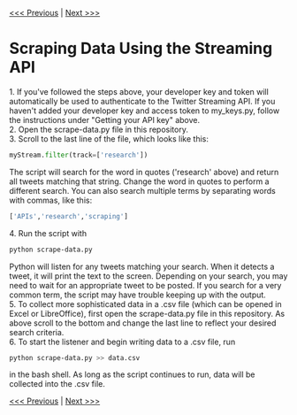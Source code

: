 [<<< Previous](creating_twitterbot.md) | [Next >>>](resources.md)

# Scraping Data Using the Streaming API

1\. If you've followed the steps above, your developer key and token will automatically be used to authenticate to the Twitter Streaming API. If you haven't added your developer key and access token to my_keys.py, follow the instructions under "Getting your API key" above.  
2\. Open the scrape-data.py file in this repository.  
3\. Scroll to the last line of the file, which looks like this:

```python
myStream.filter(track=['research'])
```

The script will search for the word in quotes ('research' above) and return all tweets matching that string. Change the word in quotes to perform a different search. You can also search multiple terms by separating words with commas, like this:

```python
['APIs','research','scraping']
```

4\. Run the script with

```bash
python scrape-data.py
```

Python will listen for any tweets matching your search. When it detects a tweet, it will print the text to the screen. Depending on your search, you may need to wait for an appropriate tweet to be posted. If you search for a very common term, the script may have trouble keeping up with the output.  
5\. To collect more sophisticated data in a .csv file (which can be opened in Excel or LibreOffice), first open the scrape-data.py file in this repository. As above scroll to the bottom and change the last line to reflect your desired search criteria.  
6\. To start the listener and begin writing data to a .csv file, run

```bash
python scrape-data.py >> data.csv
```

in the bash shell. As long as the script continues to run, data will be collected into the .csv file.  

[<<< Previous](creating_twitterbot.md) | [Next >>>](resources.md)
